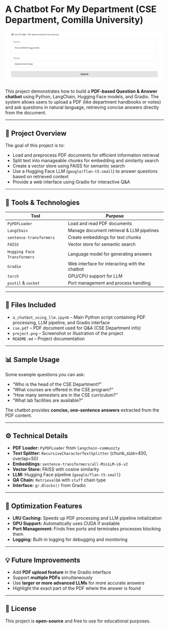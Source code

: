 # A Chatbot For My Department (CSE Department, Comilla University)

![Dashboard Screenshot](project.png)

This project demonstrates how to build a **PDF-based Question & Answer chatbot** using Python, LangChain, Hugging Face models, and Gradio. The system allows users to upload a PDF (like department handbooks or notes) and ask questions in natural language, retrieving concise answers directly from the document.

---

## 📌 Project Overview

The goal of this project is to:  

- Load and preprocess PDF documents for efficient information retrieval  
- Split text into manageable chunks for embedding and similarity search  
- Create a vector store using FAISS for semantic search  
- Use a Hugging Face LLM (`google/flan-t5-small`) to answer questions based on retrieved context  
- Provide a web interface using Gradio for interactive Q&A  

---

## 🧰 Tools & Technologies

| Tool                 | Purpose                                       |
|---------------------|-----------------------------------------------|
| `PyPDFLoader`       | Load and read PDF documents                   |
| `LangChain`         | Manage document retrieval & LLM pipelines    |
| `sentence-transformers` | Create embeddings for text chunks          |
| `FAISS`             | Vector store for semantic search             |
| `Hugging Face Transformers` | Language model for generating answers |
| `Gradio`            | Web interface for interacting with the chatbot |
| `torch`             | GPU/CPU support for LLM                       |
| `psutil` & `socket` | Port management and process handling        |

---

## 📂 Files Included

- `a_chatbot_using_llm.ipynb` – Main Python script containing PDF processing, LLM pipeline, and Gradio interface  
- `cse.pdf` – PDF document used for Q&A (CSE Department info)  
- `project.png` – Screenshot or illustration of the project   
- `README.md` – Project documentation 

---

## 📊 Sample Usage

Some example questions you can ask:

- “Who is the head of the CSE Department?”  
- “What courses are offered in the CSE program?”  
- “How many semesters are in the CSE curriculum?”  
- “What lab facilities are available?”  

The chatbot provides **concise, one-sentence answers** extracted from the PDF content.

---

## ⚙️ Technical Details

- **PDF Loader:** `PyPDFLoader` from `langchain-community`  
- **Text Splitter:** `RecursiveCharacterTextSplitter` (chunk_size=400, overlap=50)  
- **Embeddings:** `sentence-transformers/all-MiniLM-L6-v2`  
- **Vector Store:** FAISS with cosine similarity  
- **LLM:** Hugging Face pipeline (`google/flan-t5-small`)  
- **QA Chain:** `RetrievalQA` with `stuff` chain type  
- **Interface:** `gr.Blocks()` from Gradio  

---

## 🔧 Optimization Features

- **LRU Caching:** Speeds up PDF processing and LLM pipeline initialization  
- **GPU Support:** Automatically uses CUDA if available  
- **Port Management:** Finds free ports and terminates processes blocking them  
- **Logging:** Built-in logging for debugging and monitoring  

---

## 💡 Future Improvements

- Add **PDF upload feature** in the Gradio interface  
- Support **multiple PDFs** simultaneously  
- Use **larger or more advanced LLMs** for more accurate answers  
- Highlight the exact part of the PDF where the answer is found  

---

## 📄 License

This project is **open-source** and free to use for educational purposes.
